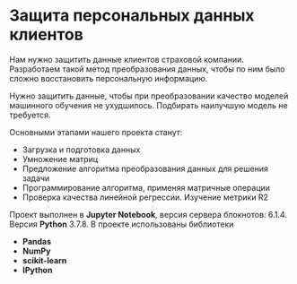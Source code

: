 # Защита персональных данных клиентов  
  
Нам нужно защитить данные клиентов страховой компании. Разработаем такой метод преобразования данных, чтобы по ним было сложно восстановить персональную информацию.

Нужно защитить данные, чтобы при преобразовании качество моделей машинного обучения не ухудшилось. Подбирать наилучшую модель не требуется.  
  
Основными этапами нашего проекта станут:

* Загрузка и подготовка данных
* Умножение матриц
* Предложение алгоритма преобразования данных для решения задачи
* Программирование алгоритма, применяя матричные операции
* Проверка качества линейной регрессии. Изучение метрики R2
  
Проект выполнен в **Jupyter Notebook**, версия сервера блокнотов: 6.1.4. Версия **Python** 3.7.8.
В проекте использованы библиотеки 
* **Pandas**
* **NumPy**
* **scikit-learn**
* **IPython**
